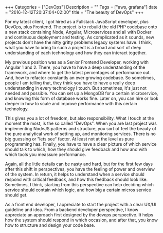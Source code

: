 +++
Categories = ["DevOps"]
Description = ""
Tags = ["aws, grafana"]
date = "2016-12-12T20:37:04+02:00"
title = "The beauty of DevOps"
+++

For my latest client, I got hired as a Fullstack JavaScript developer, plus DevOps, plus Frontend. The project is to rebuild the old PHP codebase onto a new stack containing Node, Angular, Microservices and all with Docker and continuous deployment and testing. As complicated as it sounds, new projects don't have the nitty gritty problems legacy systems have. I think, what you have to bring to such a project is a broad and sort of deep understanding of each technology and how they can interact together.  

My previous position was as a Senior Frontend Developer, working with Angular 1 and 2. There, you have to have a deep understanding of the framework, and where to get the latest percentages of performance out. And, how to refactor constantly an ever growing codebase. So sometimes, people I am telling that, they think you have to have a really deep understanding in every technology I touch. But sometimes, it's just not needed and possible. You can set up a MongoDB for a certain microservice, and knowing this form of database works fine. Later on, you can hire or look deeper in how to scale and improve performance with this certain technology.

This gives you a lot of freedom, but also responsibility. What I touch at the moment the most, is the so called "DevOps". When you are last project was implementing NodeJS patterns and structure, you sort of feel the beauty of the pure analytical work of setting up, and monitoring services. There is no big guessing or "lets see" factor. At least not at the level as pure programming has. Finally, you have to have a clear picture of which service should talk to which, how they should give feedback and how and with which tools you meassure performance.  

Again, all the little details can be nasty and hard, but for the first few days after this shift in perspectives, you have the feeling of power and overview of the system. In return, it helps to understand when a service should respond with critical feedback, and how this feedback should look like. Sometimes, I think, starting from this perspective can help deciding which service should contain which logic, and how big a certain micros service should get.

As a front end developer, I appreciate to start the project with a clear UX/UI guideline and idea. From a backend developer perspective, I know appreciate an approach first designed by the devops perspective. It helps how the system should respond in which occasion, and after that, you know how to structure and design your code base.
